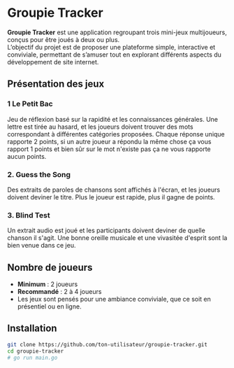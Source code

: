 # Groupie Tracker

**Groupie Tracker** est une application regroupant trois mini-jeux multijoueurs, conçus pour être joués à deux ou plus.  
L’objectif du projet est de proposer une plateforme simple, interactive et conviviale, permettant de s’amuser tout en explorant différents aspects du développement de site internet.

## Présentation des jeux

### 1 Le Petit Bac  
Jeu de réflexion basé sur la rapidité et les connaissances générales. Une lettre est tirée au hasard, et les joueurs doivent trouver des mots correspondant à différentes catégories proposées. Chaque réponse unique rapporte 2 points, si un autre joueur a répondu la même chose ça vous rapport 1 points et bien sûr sur le mot n'existe pas ça ne vous rapporte aucun points.

### 2. Guess the Song  
Des extraits de paroles de chansons sont affichés à l'écran, et les joueurs doivent deviner le titre. Plus le joueur est rapide, plus il gagne de points.

### 3. Blind Test  
Un extrait audio est joué et les participants doivent deviner de quelle chanson il s'agit. Une bonne oreille musicale et une vivasitée d'esprit sont la bien venue dans ce jeu.

## Nombre de joueurs

- **Minimum** : 2 joueurs  
- **Recommandé** : 2 à 4 joueurs  
- Les jeux sont pensés pour une ambiance conviviale, que ce soit en présentiel ou en ligne.

## Installation

```bash
git clone https://github.com/ton-utilisateur/groupie-tracker.git
cd groupie-tracker
# go run main.go
